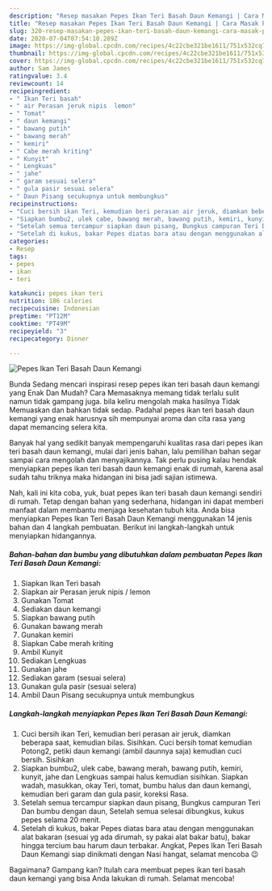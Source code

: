 ```yaml
---
description: "Resep masakan Pepes Ikan Teri Basah Daun Kemangi | Cara Masak Pepes Ikan Teri Basah Daun Kemangi Yang Enak Dan Lezat"
title: "Resep masakan Pepes Ikan Teri Basah Daun Kemangi | Cara Masak Pepes Ikan Teri Basah Daun Kemangi Yang Enak Dan Lezat"
slug: 320-resep-masakan-pepes-ikan-teri-basah-daun-kemangi-cara-masak-pepes-ikan-teri-basah-daun-kemangi-yang-enak-dan-lezat
date: 2020-07-04T07:54:10.289Z
image: https://img-global.cpcdn.com/recipes/4c22cbe321be1611/751x532cq70/pepes-ikan-teri-basah-daun-kemangi-foto-resep-utama.jpg
thumbnail: https://img-global.cpcdn.com/recipes/4c22cbe321be1611/751x532cq70/pepes-ikan-teri-basah-daun-kemangi-foto-resep-utama.jpg
cover: https://img-global.cpcdn.com/recipes/4c22cbe321be1611/751x532cq70/pepes-ikan-teri-basah-daun-kemangi-foto-resep-utama.jpg
author: Sam James
ratingvalue: 3.4
reviewcount: 14
recipeingredient:
- " Ikan Teri basah"
- " air Perasan jeruk nipis  lemon"
- " Tomat"
- " daun kemangi"
- " bawang putih"
- " bawang merah"
- " kemiri"
- " Cabe merah kriting"
- " Kunyit"
- " Lengkuas"
- " jahe"
- " garam sesuai selera"
- " gula pasir sesuai selera"
- " Daun Pisang secukupnya untuk membungkus"
recipeinstructions:
- "Cuci bersih ikan Teri, kemudian beri perasan air jeruk, diamkan beberapa saat, kemudian bilas. Sisihkan. Cuci bersih tomat kemudian Potong2, petiki daun kemangi (ambil daunnya saja) kemudian cuci bersih. Sisihkan"
- "Siapkan bumbu2, ulek cabe, bawang merah, bawang putih, kemiri, kunyit, jahe dan Lengkuas sampai halus kemudian sisihkan. Siapkan wadah, masukkan, okay Teri, tomat, bumbu halus dan daun kemangi, kemudian beri garam dan gula pasir, koreksi Rasa."
- "Setelah semua tercampur siapkan daun pisang, Bungkus campuran Teri Dan bumbu dengan daun, Setelah semua selesai dibungkus, kukus pepes selama 20 menit."
- "Setelah di kukus, bakar Pepes diatas bara atau dengan menggunakan alat bakaran (sesuai yg ada dirumah, sy pakai alat bakar batu), bakar hingga tercium bau harum daun terbakar. Angkat, Pepes Ikan Teri Basah Daun Kemangi siap dinikmati dengan Nasi hangat, selamat mencoba 😉"
categories:
- Resep
tags:
- pepes
- ikan
- teri

katakunci: pepes ikan teri 
nutrition: 186 calories
recipecuisine: Indonesian
preptime: "PT12M"
cooktime: "PT49M"
recipeyield: "3"
recipecategory: Dinner

---
```



![Pepes Ikan Teri Basah Daun Kemangi](https://img-global.cpcdn.com/recipes/4c22cbe321be1611/751x532cq70/pepes-ikan-teri-basah-daun-kemangi-foto-resep-utama.jpg)

Bunda Sedang mencari inspirasi resep pepes ikan teri basah daun kemangi yang Enak Dan Mudah? Cara Memasaknya memang tidak terlalu sulit namun tidak gampang juga. bila keliru mengolah maka hasilnya Tidak Memuaskan dan bahkan tidak sedap. Padahal pepes ikan teri basah daun kemangi yang enak harusnya sih mempunyai aroma dan cita rasa yang dapat memancing selera kita.



Banyak hal yang sedikit banyak mempengaruhi kualitas rasa dari pepes ikan teri basah daun kemangi, mulai dari jenis bahan, lalu pemilihan bahan segar sampai cara mengolah dan menyajikannya. Tak perlu pusing kalau hendak menyiapkan pepes ikan teri basah daun kemangi enak di rumah, karena asal sudah tahu triknya maka hidangan ini bisa jadi sajian istimewa.


Nah, kali ini kita coba, yuk, buat pepes ikan teri basah daun kemangi sendiri di rumah. Tetap dengan bahan yang sederhana, hidangan ini dapat memberi manfaat dalam membantu menjaga kesehatan tubuh kita. Anda bisa menyiapkan Pepes Ikan Teri Basah Daun Kemangi menggunakan 14 jenis bahan dan 4 langkah pembuatan. Berikut ini langkah-langkah untuk menyiapkan hidangannya.

<!--inarticleads1-->

##### Bahan-bahan dan bumbu yang dibutuhkan dalam pembuatan Pepes Ikan Teri Basah Daun Kemangi:

1. Siapkan  Ikan Teri basah
1. Siapkan  air Perasan jeruk nipis / lemon
1. Gunakan  Tomat
1. Sediakan  daun kemangi
1. Siapkan  bawang putih
1. Gunakan  bawang merah
1. Gunakan  kemiri
1. Siapkan  Cabe merah kriting
1. Ambil  Kunyit
1. Sediakan  Lengkuas
1. Gunakan  jahe
1. Sediakan  garam (sesuai selera)
1. Gunakan  gula pasir (sesuai selera)
1. Ambil  Daun Pisang secukupnya untuk membungkus




<!--inarticleads2-->

##### Langkah-langkah menyiapkan Pepes Ikan Teri Basah Daun Kemangi:

1. Cuci bersih ikan Teri, kemudian beri perasan air jeruk, diamkan beberapa saat, kemudian bilas. Sisihkan. Cuci bersih tomat kemudian Potong2, petiki daun kemangi (ambil daunnya saja) kemudian cuci bersih. Sisihkan
1. Siapkan bumbu2, ulek cabe, bawang merah, bawang putih, kemiri, kunyit, jahe dan Lengkuas sampai halus kemudian sisihkan. Siapkan wadah, masukkan, okay Teri, tomat, bumbu halus dan daun kemangi, kemudian beri garam dan gula pasir, koreksi Rasa.
1. Setelah semua tercampur siapkan daun pisang, Bungkus campuran Teri Dan bumbu dengan daun, Setelah semua selesai dibungkus, kukus pepes selama 20 menit.
1. Setelah di kukus, bakar Pepes diatas bara atau dengan menggunakan alat bakaran (sesuai yg ada dirumah, sy pakai alat bakar batu), bakar hingga tercium bau harum daun terbakar. Angkat, Pepes Ikan Teri Basah Daun Kemangi siap dinikmati dengan Nasi hangat, selamat mencoba 😉




Bagaimana? Gampang kan? Itulah cara membuat pepes ikan teri basah daun kemangi yang bisa Anda lakukan di rumah. Selamat mencoba!
